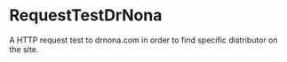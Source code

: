 RequestTestDrNona
=================

A HTTP request test to drnona.com in order to find specific distributor on the site.
